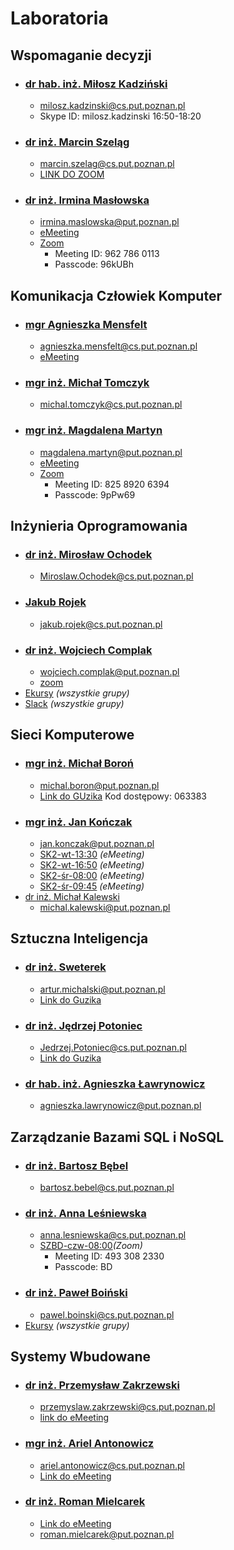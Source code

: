 # Laboratoria
## Wspomaganie decyzji
- ### [dr hab. inż. Miłosz Kadziński](http://www.cs.put.poznan.pl/mkadzinski/wd/) 
    - milosz.kadzinski@cs.put.poznan.pl
    - Skype ID: milosz.kadzinski 16:50-18:20
- ### [dr inż. Marcin Szeląg](http://www.cs.put.poznan.pl/mszelag/Teaching/teaching.html) 
    - marcin.szelag@cs.put.poznan.pl 
    - [LINK DO ZOOM](https://us02web.zoom.us/j/6058330707?pwd=RUxNcUN6Y3g3eUxydnBNK2d6VE5HZz09&fbclid=IwAR0M7Kux1lQD9cr-aCd6B-97gQjszb7WhxaAMeYyNgBfZR8XC-SrpCra7Xo#success)
- ### [dr inż. Irmina Masłowska](http://www.cs.put.poznan.pl/imaslowska/wd/) 
    - irmina.maslowska@put.poznan.pl
    - [eMeeting](https://emeeting.put.poznan.pl/eMeeting/irm-1h7-tnm)
    - [Zoom](https://us02web.zoom.us/j/9627860113?pwd=ZU1Qc1A0SjhPTXR1YTRvV0w2MnVjUT09)
        - Meeting ID: 962 786 0113
        - Passcode: 96kUBh

## Komunikacja Człowiek Komputer
- ### [mgr Agnieszka Mensfelt](https://www.cs.put.poznan.pl/amensfelt/komunikacja-czlowiek-komputer/) 
    - agnieszka.mensfelt@cs.put.poznan.pl
    - [eMeeting](https://emeeting.put.poznan.pl/eMeeting/agn-krm-roz)
- ### [mgr inż. Michał Tomczyk](http://www.cs.put.poznan.pl/mtomczyk/index.php/kck-zasady-oceniania/) 
    - michal.tomczyk@cs.put.poznan.pl
- ### [mgr inż. Magdalena Martyn](http://www.cs.put.poznan.pl/mmartyn/)
    - magdalena.martyn@put.poznan.pl 
    - [eMeeting](https://emeeting.put.poznan.pl/eMeeting/mag-a07-jmh)
    - [Zoom](https://us02web.zoom.us/j/82589206394?pwd=UnFVVTdUTTlYejdyRHMzVFJGOWw2UT09)
        - Meeting ID: 825 8920 6394
        - Passcode: 9pPw69

## Inżynieria Oprogramowania
- ### [dr inż. Mirosław Ochodek]() 
    - Miroslaw.Ochodek@cs.put.poznan.pl
- ### [Jakub Rojek](http://www.cs.put.poznan.pl/jrojek/io1.html) 
    - jakub.rojek@cs.put.poznan.pl
- ### [dr inż. Wojciech Complak]() 
    - wojciech.complak@put.poznan.pl
    - [zoom](https://us02web.zoom.us/j/88179740153?pwd=a2VYbFN1NWhLNk9kT1BDVnVTUVhsUT09)
- [Ekursy]( https://ekursy.put.poznan.pl/course/view.php?id=3561 ) *(wszystkie grupy)*
- [Slack]( https://app.slack.com/client/T01C6UG431P/C01BUG27F6F )  *(wszystkie grupy)*

## Sieci Komputerowe
- ### [mgr inż. Michał Boroń](http://www.cs.put.poznan.pl/mboron/sk2.html) 
    - michal.boron@put.poznan.pl 
    - [Link do GUzika](https://emeeting.put.poznan.pl/eMeeting/mic-pqf-skz ) Kod dostępowy: 063383
- ### [mgr inż. Jan Kończak](http://www.cs.put.poznan.pl/jkonczak/sk2)  
    - jan.konczak@put.poznan.pl
    - [SK2-wt-13:30](https://emeeting.put.poznan.pl/eMeeting/jan-4xx-mh8) *(eMeeting)*
    - [SK2-wt-16:50](https://emeeting.put.poznan.pl/eMeeting/jan-no6-gxz) *(eMeeting)*
    - [SK2-śr-08:00](https://emeeting.put.poznan.pl/eMeeting/jan-h6m-n62) *(eMeeting)*
    - [SK2-śr-09:45](https://emeeting.put.poznan.pl/eMeeting/jan-550-oy9) *(eMeeting)*
- [dr inż. Michał Kalewski](http://www.cs.put.poznan.pl/mkalewski/documents/sk.php)  
    - michal.kalewski@put.poznan.pl 

## Sztuczna Inteligencja
- ### [dr inż. Sweterek](http://www.cs.put.poznan.pl/amichalski/si.dzienne/index.html)
    - artur.michalski@put.poznan.pl
    - [Link do Guzika](https://moodle.put.poznan.pl/mod/bigbluebuttonbn/view.php?id=120740)
- ### [dr inż. Jędrzej Potoniec](http://www.cs.put.poznan.pl/jpotoniec/?page_id=12)  
    - Jedrzej.Potoniec@cs.put.poznan.pl
    - [Link do Guzika](https://moodle.put.poznan.pl/mod/bigbluebuttonbn/view.php?id=120738)
- ### [dr hab. inż. Agnieszka Ławrynowicz](http://www.cs.put.poznan.pl/si/) 
    - agnieszka.lawrynowicz@put.poznan.pl

## Zarządzanie Bazami SQL i NoSQL
- ### [dr inż. Bartosz Bębel](http://www.cs.put.poznan.pl/bbebel)  
    - bartosz.bebel@cs.put.poznan.pl
- ### [dr inż. Anna Leśniewska](http://www.cs.put.poznan.pl/alesniewska)  
    - anna.lesniewska@cs.put.poznan.pl
    - [SZBD-czw-08:00](https://us02web.zoom.us/j/4933082330?pwd=-9QLpFDLeBD2nixZkGDsZ1eG)*(Zoom)*
        - Meeting ID: 493 308 2330
        - Passcode: BD
- ### [dr inż. Paweł Boiński](http://www.cs.put.poznan.pl/pboinski)  
    - pawel.boinski@cs.put.poznan.pl
- [Ekursy](https://ekursy.put.poznan.pl/course/view.php?id=4476) *(wszystkie grupy)*


## Systemy Wbudowane
- ### [dr inż. Przemysław Zakrzewski](http://www.cs.put.poznan.pl/pzakrzewski/sw.html) 
    - przemyslaw.zakrzewski@cs.put.poznan.pl
    - [link do eMeeting](https://emeeting.put.poznan.pl/eMeeting/prz-uvy-8ph)
- ### [mgr inż. Ariel Antonowicz](http://www.cs.put.poznan.pl/aantonowicz/sw.html) 
    - ariel.antonowicz@cs.put.poznan.pl
    - [Link do eMeeting](https://emeeting.put.poznan.pl/eMeeting/ari-dtv-jav)
- ### [dr inż. Roman Mielcarek]() 
    - [Link do eMeeting](https://emeeting.put.poznan.pl/eMeeting/rom-5zj-azv)
    - roman.mielcarek@put.poznan.pl 
